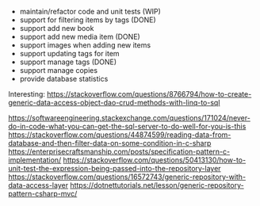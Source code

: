 - maintain/refactor code and unit tests (WIP)
- support for filtering items by tags (DONE)
- support add new book
- support add new media item (DONE)
- support images when adding new items
- support updating tags for item
- support manage tags (DONE)
- support manage copies
- provide database statistics

Interesting: https://stackoverflow.com/questions/8766794/how-to-create-generic-data-access-object-dao-crud-methods-with-linq-to-sql

https://softwareengineering.stackexchange.com/questions/171024/never-do-in-code-what-you-can-get-the-sql-server-to-do-well-for-you-is-this
https://stackoverflow.com/questions/44874599/reading-data-from-database-and-then-filter-data-on-some-condition-in-c-sharp
https://enterprisecraftsmanship.com/posts/specification-pattern-c-implementation/
https://stackoverflow.com/questions/50413130/how-to-unit-test-the-expression-being-passed-into-the-repository-layer
https://stackoverflow.com/questions/16572743/generic-repository-with-data-access-layer
https://dotnettutorials.net/lesson/generic-repository-pattern-csharp-mvc/